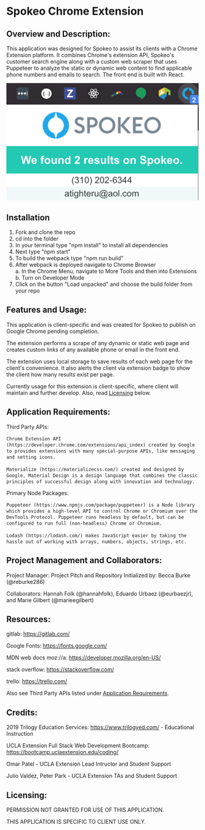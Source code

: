 # Spokeo Chrome Extension

## Overview and Description:

This application was designed for Spokeo to assist its clients with a Chrome Extension platform. It combines Chrome's extension API, Spokeo's customer search engine along with a custom web scraper that uses Puppeteer to analyze the static or dynamic web content to find applicable phone numbers and emails to search. The front end is built with React.

[![Product Name Screen Shot][product-screenshot]](images/spokeo-extension-screenshot.png)

## Installation

1. Fork and clone the repo
2. cd into the folder
3. In your terminal type "npm install" to install all dependencies
4. Next type "npm start"
5. To build the webpack type "npm run build"
6. After webpack is deployed navigate to Chrome Browser <br/>
   a. In the Chrome Menu, navigate to More Tools and then into Extensions <br/>
   b. Turn on Developer Mode
7. Click on the button "Load unpacked" and choose the build folder from your repo

## Features and Usage:

This application is client-specific and was created for Spokeo to publish on Google Chrome pending completion.

The extension performs a scrape of any dynamic or static web page and creates custom links of any available phone or email in the front end.

The extension uses local storage to save results of each web page for the client's convenience. It also alerts the client via extension badge to show the client how many results exist per page.

Currently usage for this extension is client-specific, where client will maintain and further develop. Also, read [Licensing](#Licensing) below.

## Application Requirements:

Third Party APIs:

    Chrome Extension API (https://developer.chrome.com/extensions/api_index) created by Google to provides extensions with many special-purpose APIs, like messaging and setting icons.

    Materialize (https://materializecss.com/) created and designed by Google, Material Design is a design language that combines the classic principles of successful design along with innovation and technology.

Primary Node Packages:

    Puppeteer (https://www.npmjs.com/package/puppeteer) is a Node library which provides a high-level API to control Chrome or Chromium over the DevTools Protocol. Puppeteer runs headless by default, but can be configured to run full (non-headless) Chrome or Chromium.

    Lodash (https://lodash.com/) makes JavaScript easier by taking the hassle out of working with arrays, numbers, objects, strings, etc.

## Project Management and Collaborators:

Project Manager: Project Pitch and Repository Initialized by: Becca Burke (@reburke286)

Collaborators: Hannah Folk (@hannahfolk), Eduardo Urbaez (@eurbaezjr), and Marie Gilbert (@marieegilbert)

## Resources:

gitlab: https://gitlab.com/

Google Fonts: https://fonts.google.com/

MDN web docs moz://a: https://developer.mozilla.org/en-US/

stack overflow: https://stackoverflow.com/

trello: https://trello.com/

Also see Third Party APIs listed under [Application Requirements](#Application-Requirements).

## Credits:

2019 Trilogy Education Services: https://www.trilogyed.com/ - Educational Instruction

UCLA Extension Full Stack Web Development Bootcamp: https://bootcamp.uclaextension.edu/coding/

Omar Patel - UCLA Extension Lead Intructor and Student Support

Julio Valdez, Peter Park - UCLA Extension TAs and Student Support

## Licensing:

PERMISSION NOT GRANTED FOR USE OF THIS APPLICATION.

THIS APPLICATION IS SPECIFIC TO CLIENT USE ONLY.

[product-screenshot]: images/spokeo-extension-screenshot.png
